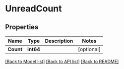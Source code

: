 # UnreadCount

## Properties

Name | Type | Description | Notes
------------ | ------------- | ------------- | -------------
**Count** | **int64** |  | [optional] 

[[Back to Model list]](../README#documentation-for-models) [[Back to API list]](../README#documentation-for-api-endpoints) [[Back to README]](../README)


